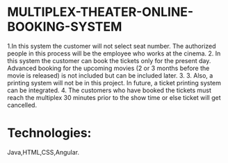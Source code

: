 # MULTIPLEX-THEATER-ONLINE-BOOKING-SYSTEM
1.In this system the customer will not select seat number. The authorized people in this process will be the employee who works at the cinema. 
2. In this system the customer can book the tickets only for the present day. Advanced booking for the upcoming movies (2 or 3 months before the movie is released) is not included but can be included later. 
3. 3. Also, a printing system will not be in this project. In future, a ticket printing system can be integrated. 4. The customers who have booked the tickets must reach the multiplex 30 minutes prior to the show time or else ticket will get cancelled.
# Technologies:
Java,HTML,CSS,Angular.
